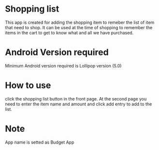 # Shopping list
This app is created for adding the shopping item to remeber the list of item that need to shop. It can be used at the time of shopping to remember the items in the cart to get to know what and all we have purchased.

# Android Version required
Minimum Android version required is Lollipop version (5.0)

# How to use
click the shopping list button in the front page. At the second page you need to enter the item name and amount and click add entry to add to the list. 

# Note
App name is setted as Budget App

